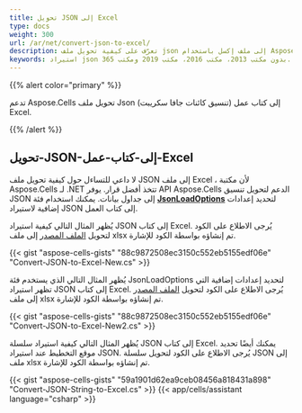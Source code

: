 ```yaml
---
title: تحويل JSON إلى Excel
type: docs
weight: 300
url: /ar/net/convert-json-to-excel/
description: تعرّف على كيفية تحويل ملف json إلى ملف إكسل باستخدام Aspose.Cells.
keywords: استيراد json بدون مكتب 2013، مكتب 2016، مكتب 2019 ومكتب 365.
---
```


{{% alert color="primary" %}}

تدعم Aspose.Cells تحويل ملف Json (تنسيق كائنات جافا سكريبت) إلى كتاب عمل Excel.

{{% /alert %}}

## **تحويل-JSON-إلى-كتاب-عمل-Excel**
لا داعي للتساءل حول كيفية تحويل ملف JSON إلى ملف Excel ، لأن مكتبة Aspose.Cells لـ .NET تتخذ أفضل قرار. يوفر API Aspose.Cells الدعم لتحويل تنسيق JSON إلى جداول بيانات. يمكنك استخدام فئة [**JsonLoadOptions**](https://reference.aspose.com/cells/net/aspose.cells/JsonLoadOptions) لتحديد إعدادات إضافية لاستيراد JSON إلى كتاب العمل.

يُظهر المثال التالي كيفية استيراد JSON إلى كتاب Excel. يُرجى الاطلاع على الكود لتحويل [الملف المصدر](sample.json) إلى ملف xlsx تم إنشاؤه بواسطة الكود للإشارة.

{{< gist "aspose-cells-gists" "88c9872508ec3150c552eb5155edf06e" "Convert-JSON-to-Excel-New.cs" >}}

يُظهر المثال التالي الذي يستخدم فئة JsonLoadOptions لتحديد إعدادات إضافية التي تظهر استيراد JSON إلى كتاب Excel. يُرجى الاطلاع على الكود لتحويل [الملف المصدر](sample.json) إلى ملف xlsx تم إنشاؤه بواسطة الكود للإشارة.

{{< gist "aspose-cells-gists" "88c9872508ec3150c552eb5155edf06e" "Convert-JSON-to-Excel-New2.cs" >}}

يُظهر المثال التالي كيفية استيراد سلسلة JSON إلى كتاب Excel. يمكنك أيضًا تحديد موقع التخطيط عند استيراد JSON. يُرجى الاطلاع على الكود لتحويل سلسلة JSON إلى ملف xlsx تم إنشاؤه بواسطة الكود للإشارة.

{{< gist "aspose-cells-gists" "59a1901d62ea9ceb08456a818431a898" "Convert-JSON-String-to-Excel.cs" >}}
{{< app/cells/assistant language="csharp" >}}
